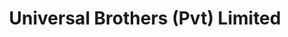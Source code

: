 ---
title: "Universal Brothers (Pvt) Limited"
url: /karachi/universal-brothers-pvt-limited/
shop: Reisebüro
---